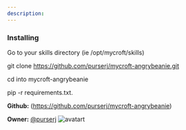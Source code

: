 ```yaml
---
description: 
---
```

### Installing

Go to your skills directory (ie /opt/mycroft/skills)

git clone https://github.com/purserj/mycroft-angrybeanie.git

cd into mycroft-angrybeanie

pip -r requirements.txt.

**Github:** (https://github.com/purserj/mycroft-angrybeanie)

**Owner:** [@purserj](https://github.com/purserj) ![avatart](https://avatars2.githubusercontent.com/u/7918145?v=4)

